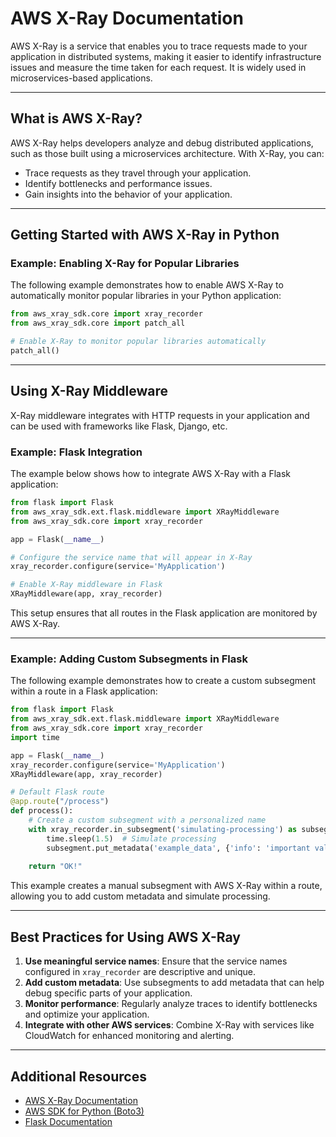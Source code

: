 # AWS X-Ray Documentation

AWS X-Ray is a service that enables you to trace requests made to your application in distributed systems, making it easier to identify infrastructure issues and measure the time taken for each request. It is widely used in microservices-based applications.

---

## What is AWS X-Ray?

AWS X-Ray helps developers analyze and debug distributed applications, such as those built using a microservices architecture. With X-Ray, you can:

- Trace requests as they travel through your application.
- Identify bottlenecks and performance issues.
- Gain insights into the behavior of your application.

---

## Getting Started with AWS X-Ray in Python

### Example: Enabling X-Ray for Popular Libraries

The following example demonstrates how to enable AWS X-Ray to automatically monitor popular libraries in your Python application:

```python
from aws_xray_sdk.core import xray_recorder
from aws_xray_sdk.core import patch_all

# Enable X-Ray to monitor popular libraries automatically
patch_all()
```

---

## Using X-Ray Middleware

X-Ray middleware integrates with HTTP requests in your application and can be used with frameworks like Flask, Django, etc.

### Example: Flask Integration

The example below shows how to integrate AWS X-Ray with a Flask application:

```python
from flask import Flask
from aws_xray_sdk.ext.flask.middleware import XRayMiddleware
from aws_xray_sdk.core import xray_recorder

app = Flask(__name__)

# Configure the service name that will appear in X-Ray
xray_recorder.configure(service='MyApplication')

# Enable X-Ray middleware in Flask
XRayMiddleware(app, xray_recorder)
```

This setup ensures that all routes in the Flask application are monitored by AWS X-Ray.

---

### Example: Adding Custom Subsegments in Flask

The following example demonstrates how to create a custom subsegment within a route in a Flask application:

```python
from flask import Flask
from aws_xray_sdk.ext.flask.middleware import XRayMiddleware
from aws_xray_sdk.core import xray_recorder
import time

app = Flask(__name__)
xray_recorder.configure(service='MyApplication')
XRayMiddleware(app, xray_recorder)

# Default Flask route
@app.route("/process")
def process():
    # Create a custom subsegment with a personalized name
    with xray_recorder.in_subsegment('simulating-processing') as subsegment:
        time.sleep(1.5)  # Simulate processing
        subsegment.put_metadata('example_data', {'info': 'important value'}, 'custom')
    
    return "OK!"
```

This example creates a manual subsegment with AWS X-Ray within a route, allowing you to add custom metadata and simulate processing.

---

## Best Practices for Using AWS X-Ray

1. **Use meaningful service names**: Ensure that the service names configured in `xray_recorder` are descriptive and unique.
2. **Add custom metadata**: Use subsegments to add metadata that can help debug specific parts of your application.
3. **Monitor performance**: Regularly analyze traces to identify bottlenecks and optimize your application.
4. **Integrate with other AWS services**: Combine X-Ray with services like CloudWatch for enhanced monitoring and alerting.

---

## Additional Resources

- [AWS X-Ray Documentation](https://docs.aws.amazon.com/xray/)
- [AWS SDK for Python (Boto3)](https://boto3.amazonaws.com/v1/documentation/api/latest/index.html)
- [Flask Documentation](https://flask.palletsprojects.com/)
